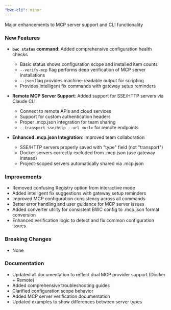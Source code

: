 ```yaml
---
"bwc-cli": minor
---
```


Major enhancements to MCP server support and CLI functionality

### New Features
- **`bwc status` command**: Added comprehensive configuration health checks
  - Basic status shows configuration scope and installed item counts
  - `--verify-mcp` flag performs deep verification of MCP server installations
  - `--json` flag provides machine-readable output for scripting
  - Provides intelligent fix commands with gateway setup reminders

- **Remote MCP Server Support**: Added support for SSE/HTTP servers via Claude CLI
  - Connect to remote APIs and cloud services
  - Support for custom authentication headers
  - Proper .mcp.json integration for team sharing
  - `--transport sse/http --url <url>` for remote endpoints

- **Enhanced .mcp.json Integration**: Improved team collaboration
  - SSE/HTTP servers properly saved with "type" field (not "transport")
  - Docker servers correctly excluded from .mcp.json (use gateway instead)
  - Project-scoped servers automatically shared via .mcp.json

### Improvements
- Removed confusing Registry option from interactive mode
- Added intelligent fix suggestions with gateway setup reminders
- Improved MCP configuration consistency across all commands
- Better error handling and user guidance for MCP server issues
- Added converter utility for consistent BWC config to .mcp.json format conversion
- Enhanced verification logic to detect and fix common configuration issues

### Breaking Changes
- None

### Documentation
- Updated all documentation to reflect dual MCP provider support (Docker + Remote)
- Added comprehensive troubleshooting guides
- Clarified configuration scope behavior
- Added MCP server verification documentation
- Updated examples to show differences between server types